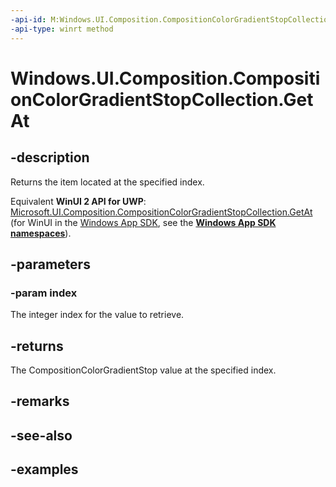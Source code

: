 ```yaml
---
-api-id: M:Windows.UI.Composition.CompositionColorGradientStopCollection.GetAt(System.UInt32)
-api-type: winrt method
---
```


<!-- Method syntax.
public CompositionColorGradientStop CompositionColorGradientStopCollection.GetAt(UInt32 index)
-->

# Windows.UI.Composition.CompositionColorGradientStopCollection.GetAt

## -description

Returns the item located at the specified index.

Equivalent **WinUI 2 API for UWP**: [Microsoft.UI.Composition.CompositionColorGradientStopCollection.GetAt](/windows/winui/api/microsoft.ui.composition.compositioncolorgradientstopcollection.getat) (for WinUI in the [Windows App SDK](/windows/apps/windows-app-sdk/), see the **[Windows App SDK namespaces](/windows/windows-app-sdk/api/winrt/)**).

## -parameters
### -param index

The integer index for the value to retrieve.

## -returns

The CompositionColorGradientStop value at the specified index.

## -remarks

## -see-also

## -examples

